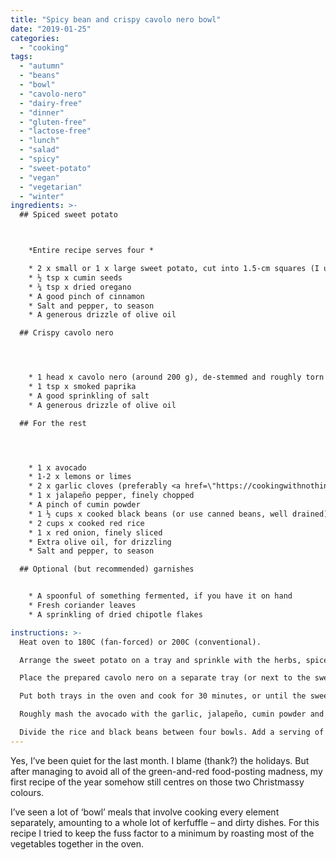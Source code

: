 ```yaml
---
title: "Spicy bean and crispy cavolo nero bowl"
date: "2019-01-25"
categories: 
  - "cooking"
tags: 
  - "autumn"
  - "beans"
  - "bowl"
  - "cavolo-nero"
  - "dairy-free"
  - "dinner"
  - "gluten-free"
  - "lactose-free"
  - "lunch"
  - "salad"
  - "spicy"
  - "sweet-potato"
  - "vegan"
  - "vegetarian"
  - "winter"
ingredients: >-
  ## Spiced sweet potato



    *Entire recipe serves four *

    * 2 x small or 1 x large sweet potato, cut into 1.5-cm squares (I used a purple variety since that’s what was in season; fitting in with the dish’s colour palette was a bonus)
    * ½ tsp x cumin seeds
    * ¼ tsp x dried oregano
    * A good pinch of cinnamon
    * Salt and pepper, to season
    * A generous drizzle of olive oil

  ## Crispy cavolo nero




    * 1 head x cavolo nero (around 200 g), de-stemmed and roughly torn
    * 1 tsp x smoked paprika
    * A good sprinkling of salt
    * A generous drizzle of olive oil

  ## For the rest




    * 1 x avocado
    * 1-2 x lemons or limes
    * 2 x garlic cloves (preferably <a href=\"https://cookingwithnothing.com/fermented-garlic/\">fermented</a>), crushed
    * 1 x jalapeño pepper, finely chopped
    * A pinch of cumin powder
    * 1 ½ cups x cooked black beans (or use canned beans, well drained)
    * 2 cups x cooked red rice
    * 1 x red onion, finely sliced
    * Extra olive oil, for drizzling
    * Salt and pepper, to season

  ## Optional (but recommended) garnishes


    * A spoonful of something fermented, if you have it on hand
    * Fresh coriander leaves
    * A sprinkling of dried chipotle flakes

instructions: >-
  Heat oven to 180C (fan-forced) or 200C (conventional).

  Arrange the sweet potato on a tray and sprinkle with the herbs, spices, salt and pepper. Drizzle with olive oil and toss to combine.

  Place the prepared cavolo nero on a separate tray (or next to the sweet potato, if there’s space). Sprinkle with the paprika and salt, then drizzle with olive oil. Scrunch the leaves in your hands to coat.

  Put both trays in the oven and cook for 30 minutes, or until the sweet potato is cooked through and the cavolo nero is nice and crispy.

  Roughly mash the avocado with the garlic, jalapeño, cumin powder and the juice of half a lemon. Season with salt and pepper.

  Divide the rice and black beans between four bowls. Add a serving of the cooked sweet potato and cavolo nero to each, then top with a spoonful of smashed avocado. Sprinkle some sliced red onion over the top, as well as any garnishes of choice. Finish with an extra drizzle of olive oil, a good squeeze of lemon or lime juice and a touch of salt and pepper.
---
```

Yes, I’ve been quiet for the last month. I blame (thank?) the holidays. But after managing to avoid all of the green-and-red food-posting madness, my first recipe of the year somehow still centres on those two Christmassy colours.

I’ve seen a lot of ‘bowl’ meals that involve cooking every element separately, amounting to a whole lot of kerfuffle – and dirty dishes. For this recipe I tried to keep the fuss factor to a minimum by roasting most of the vegetables together in the oven.

